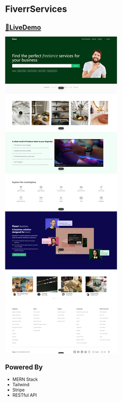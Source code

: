 # FiverrServices




## [🔗LiveDemo](https://fiverrservices.vercel.app) 


![App Screenshot](./client/public/fiverrservices.png)


## Powered By
 - MERN Stack
 - Tailwind
 - Stripe
 - RESTful API
   
   
